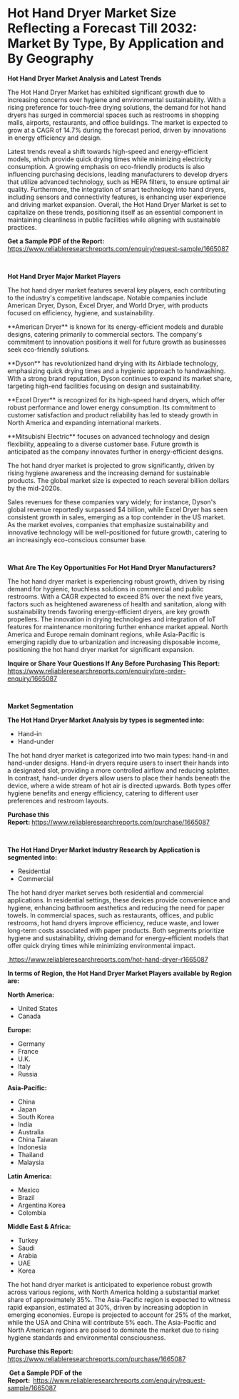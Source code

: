 <p><h1>Hot Hand Dryer Market Size Reflecting a Forecast Till 2032: Market By Type, By Application and By Geography</h1></p><p><strong>Hot Hand Dryer Market Analysis and Latest Trends</strong></p>
<p><p>The Hot Hand Dryer Market has exhibited significant growth due to increasing concerns over hygiene and environmental sustainability. With a rising preference for touch-free drying solutions, the demand for hot hand dryers has surged in commercial spaces such as restrooms in shopping malls, airports, restaurants, and office buildings. The market is expected to grow at a CAGR of 14.7% during the forecast period, driven by innovations in energy efficiency and design.</p><p>Latest trends reveal a shift towards high-speed and energy-efficient models, which provide quick drying times while minimizing electricity consumption. A growing emphasis on eco-friendly products is also influencing purchasing decisions, leading manufacturers to develop dryers that utilize advanced technology, such as HEPA filters, to ensure optimal air quality. Furthermore, the integration of smart technology into hand dryers, including sensors and connectivity features, is enhancing user experience and driving market expansion. Overall, the Hot Hand Dryer Market is set to capitalize on these trends, positioning itself as an essential component in maintaining cleanliness in public facilities while aligning with sustainable practices.</p></p>
<p><strong>Get a Sample PDF of the Report:&nbsp;</strong> <a href="https://www.reliableresearchreports.com/enquiry/request-sample/1665087?utm_campaign=2253&utm_medium=2&utm_source=Github&utm_content=ia&utm_term=19042025&utm_id=hot-hand-dryer">https://www.reliableresearchreports.com/enquiry/request-sample/1665087</a></p>
<p>&nbsp;</p>
<p><strong>Hot Hand Dryer Major Market Players</strong></p>
<p><p>The hot hand dryer market features several key players, each contributing to the industry's competitive landscape. Notable companies include American Dryer, Dyson, Excel Dryer, and World Dryer, with products focused on efficiency, hygiene, and sustainability.</p><p>**American Dryer** is known for its energy-efficient models and durable designs, catering primarily to commercial sectors. The company's commitment to innovation positions it well for future growth as businesses seek eco-friendly solutions.</p><p>**Dyson** has revolutionized hand drying with its Airblade technology, emphasizing quick drying times and a hygienic approach to handwashing. With a strong brand reputation, Dyson continues to expand its market share, targeting high-end facilities focusing on design and sustainability.</p><p>**Excel Dryer** is recognized for its high-speed hand dryers, which offer robust performance and lower energy consumption. Its commitment to customer satisfaction and product reliability has led to steady growth in North America and expanding international markets.</p><p>**Mitsubishi Electric** focuses on advanced technology and design flexibility, appealing to a diverse customer base. Future growth is anticipated as the company innovates further in energy-efficient designs.</p><p>The hot hand dryer market is projected to grow significantly, driven by rising hygiene awareness and the increasing demand for sustainable products. The global market size is expected to reach several billion dollars by the mid-2020s.</p><p>Sales revenues for these companies vary widely; for instance, Dyson's global revenue reportedly surpassed $4 billion, while Excel Dryer has seen consistent growth in sales, emerging as a top contender in the US market. As the market evolves, companies that emphasize sustainability and innovative technology will be well-positioned for future growth, catering to an increasingly eco-conscious consumer base.</p></p>
<p>&nbsp;</p>
<p><strong>What Are The Key Opportunities For Hot Hand Dryer Manufacturers?</strong></p>
<p><p>The hot hand dryer market is experiencing robust growth, driven by rising demand for hygienic, touchless solutions in commercial and public restrooms. With a CAGR expected to exceed 8% over the next five years, factors such as heightened awareness of health and sanitation, along with sustainability trends favoring energy-efficient dryers, are key growth propellers. The innovation in drying technologies and integration of IoT features for maintenance monitoring further enhance market appeal. North America and Europe remain dominant regions, while Asia-Pacific is emerging rapidly due to urbanization and increasing disposable income, positioning the hot hand dryer market for significant expansion.</p></p>
<p><strong>Inquire or Share Your Questions If Any Before Purchasing This Report:</strong> <a href="https://www.reliableresearchreports.com/enquiry/pre-order-enquiry/1665087?utm_campaign=2253&utm_medium=2&utm_source=Github&utm_content=ia&utm_term=19042025&utm_id=hot-hand-dryer">https://www.reliableresearchreports.com/enquiry/pre-order-enquiry/1665087</a></p>
<p>&nbsp;</p>
<p><strong>Market Segmentation</strong></p>
<p><strong>The Hot Hand Dryer Market Analysis by types is segmented into:</strong></p>
<p><ul><li>Hand-in</li><li>Hand-under</li></ul></p>
<p><p>The hot hand dryer market is categorized into two main types: hand-in and hand-under designs. Hand-in dryers require users to insert their hands into a designated slot, providing a more controlled airflow and reducing splatter. In contrast, hand-under dryers allow users to place their hands beneath the device, where a wide stream of hot air is directed upwards. Both types offer hygiene benefits and energy efficiency, catering to different user preferences and restroom layouts.</p></p>
<p><strong>Purchase this Report:&nbsp;</strong><a href="https://www.reliableresearchreports.com/purchase/1665087?utm_campaign=2253&utm_medium=2&utm_source=Github&utm_content=ia&utm_term=19042025&utm_id=hot-hand-dryer">https://www.reliableresearchreports.com/purchase/1665087</a></p>
<p>&nbsp;</p>
<p><strong>The Hot Hand Dryer Market Industry Research by Application is segmented into:</strong></p>
<p><ul><li>Residential</li><li>Commercial</li></ul></p>
<p><p>The hot hand dryer market serves both residential and commercial applications. In residential settings, these devices provide convenience and hygiene, enhancing bathroom aesthetics and reducing the need for paper towels. In commercial spaces, such as restaurants, offices, and public restrooms, hot hand dryers improve efficiency, reduce waste, and lower long-term costs associated with paper products. Both segments prioritize hygiene and sustainability, driving demand for energy-efficient models that offer quick drying times while minimizing environmental impact.</p></p>
<p><a href="https://www.reliableresearchreports.com/hot-hand-dryer-r1665087?utm_campaign=2253&utm_medium=2&utm_source=Github&utm_content=ia&utm_term=19042025&utm_id=hot-hand-dryer">&nbsp;https://www.reliableresearchreports.com/hot-hand-dryer-r1665087</a></p>
<p><strong>In terms of Region, the Hot Hand Dryer Market Players available by Region are:</strong></p>
<p>
    <p> <strong> North America: </strong>
        <ul>
            <li>United States</li>
            <li>Canada</li>
        </ul>
        </p> 
    <p> <strong> Europe: </strong>
        <ul>
            <li>Germany</li>
            <li>France</li>
            <li>U.K.</li>
            <li>Italy</li>
            <li>Russia</li>
        </ul>
        </p> 
    <p> <strong> Asia-Pacific: </strong>
        <ul>
            <li>China</li>
            <li>Japan</li>
            <li>South Korea</li>
            <li>India</li>
            <li>Australia</li>
            <li>China Taiwan</li>
            <li>Indonesia</li>
            <li>Thailand</li>
            <li>Malaysia</li>
        </ul>
        </p> 
    <p> <strong> Latin America: </strong>
        <ul>
            <li>Mexico</li>
            <li>Brazil</li>
            <li>Argentina Korea</li>
            <li>Colombia</li>
        </ul>
        </p> 
    <p> <strong> Middle East & Africa: </strong>
        <ul>
            <li>Turkey</li>
            <li>Saudi</li>
            <li>Arabia</li>
            <li>UAE</li>
            <li>Korea</li>
        </ul>
    </p>
    </p>
<p><p>The hot hand dryer market is anticipated to experience robust growth across various regions, with North America holding a substantial market share of approximately 35%. The Asia-Pacific region is expected to witness rapid expansion, estimated at 30%, driven by increasing adoption in emerging economies. Europe is projected to account for 25% of the market, while the USA and China will contribute 5% each. The Asia-Pacific and North American regions are poised to dominate the market due to rising hygiene standards and environmental consciousness.</p></p>
<p><strong>Purchase this Report: </strong><a href="https://www.reliableresearchreports.com/purchase/1665087?utm_campaign=2253&utm_medium=2&utm_source=Github&utm_content=ia&utm_term=19042025&utm_id=hot-hand-dryer">https://www.reliableresearchreports.com/purchase/1665087</a></p>
<p>&nbsp;<strong>Get a Sample PDF of the Report:&nbsp;&nbsp;</strong><a href="https://www.reliableresearchreports.com/enquiry/request-sample/1665087?utm_campaign=2253&utm_medium=2&utm_source=Github&utm_content=ia&utm_term=19042025&utm_id=hot-hand-dryer">https://www.reliableresearchreports.com/enquiry/request-sample/1665087</a></p>
<p><strong></strong></p>
<p><p></p><p></p><p></p></p>